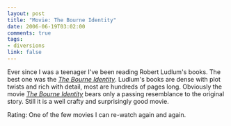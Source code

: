 ```yaml
--- 
layout: post
title: "Movie: The Bourne Identity"
date: 2006-06-19T03:02:00
comments: true
tags:
- diversions
link: false
---
```

Ever since I was a teenager I've been reading Robert Ludlum's books. The best one was the _<a href="http://www.amazon.com/gp/product/0553260111/sr=8-2/qid=1150763291/ref=pd_bbs_2/102-2628588-9950523?%5Fencoding=UTF8" title="The Bourne Identity">The Bourne Identity</a>_. Ludlum's books are dense with plot twists and rich with detail, most are hundreds of pages long. Obviously the movie _<a href="http://imdb.com/title/tt0258463/" title="The Bourne Identity">The Bourne Identity</a>_ bears only a passing resemblance to the original story. Still it is a well crafty and surprisingly good movie.

Rating: One of the few movies I can re-watch again and again.
